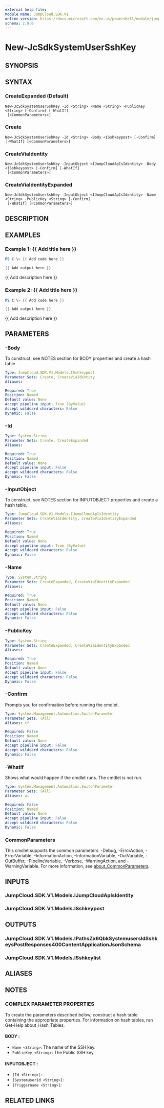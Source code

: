 ```yaml
---
external help file:
Module Name: JumpCloud.SDK.V1
online version: https://docs.microsoft.com/en-us/powershell/module/jumpcloud.sdk.v1/new-jcsdksystemusersshkey
schema: 2.0.0
---
```


# New-JcSdkSystemUserSshKey

## SYNOPSIS


## SYNTAX

### CreateExpanded (Default)
```
New-JcSdkSystemUserSshKey -Id <String> -Name <String> -PublicKey <String> [-Confirm] [-WhatIf]
 [<CommonParameters>]
```

### Create
```
New-JcSdkSystemUserSshKey -Id <String> -Body <ISshkeypost> [-Confirm] [-WhatIf] [<CommonParameters>]
```

### CreateViaIdentity
```
New-JcSdkSystemUserSshKey -InputObject <IJumpCloudApIsIdentity> -Body <ISshkeypost> [-Confirm] [-WhatIf]
 [<CommonParameters>]
```

### CreateViaIdentityExpanded
```
New-JcSdkSystemUserSshKey -InputObject <IJumpCloudApIsIdentity> -Name <String> -PublicKey <String> [-Confirm]
 [-WhatIf] [<CommonParameters>]
```

## DESCRIPTION


## EXAMPLES

### Example 1: {{ Add title here }}
```powershell
PS C:\> {{ Add code here }}

{{ Add output here }}
```

{{ Add description here }}

### Example 2: {{ Add title here }}
```powershell
PS C:\> {{ Add code here }}

{{ Add output here }}
```

{{ Add description here }}

## PARAMETERS

### -Body
To construct, see NOTES section for BODY properties and create a hash table.

```yaml
Type: JumpCloud.SDK.V1.Models.ISshkeypost
Parameter Sets: Create, CreateViaIdentity
Aliases:

Required: True
Position: Named
Default value: None
Accept pipeline input: True (ByValue)
Accept wildcard characters: False
Dynamic: False
```

### -Id


```yaml
Type: System.String
Parameter Sets: Create, CreateExpanded
Aliases:

Required: True
Position: Named
Default value: None
Accept pipeline input: False
Accept wildcard characters: False
Dynamic: False
```

### -InputObject
To construct, see NOTES section for INPUTOBJECT properties and create a hash table.

```yaml
Type: JumpCloud.SDK.V1.Models.IJumpCloudApIsIdentity
Parameter Sets: CreateViaIdentity, CreateViaIdentityExpanded
Aliases:

Required: True
Position: Named
Default value: None
Accept pipeline input: True (ByValue)
Accept wildcard characters: False
Dynamic: False
```

### -Name


```yaml
Type: System.String
Parameter Sets: CreateExpanded, CreateViaIdentityExpanded
Aliases:

Required: True
Position: Named
Default value: None
Accept pipeline input: False
Accept wildcard characters: False
Dynamic: False
```

### -PublicKey


```yaml
Type: System.String
Parameter Sets: CreateExpanded, CreateViaIdentityExpanded
Aliases:

Required: True
Position: Named
Default value: None
Accept pipeline input: False
Accept wildcard characters: False
Dynamic: False
```

### -Confirm
Prompts you for confirmation before running the cmdlet.

```yaml
Type: System.Management.Automation.SwitchParameter
Parameter Sets: (All)
Aliases: cf

Required: False
Position: Named
Default value: None
Accept pipeline input: False
Accept wildcard characters: False
Dynamic: False
```

### -WhatIf
Shows what would happen if the cmdlet runs.
The cmdlet is not run.

```yaml
Type: System.Management.Automation.SwitchParameter
Parameter Sets: (All)
Aliases: wi

Required: False
Position: Named
Default value: None
Accept pipeline input: False
Accept wildcard characters: False
Dynamic: False
```

### CommonParameters
This cmdlet supports the common parameters: -Debug, -ErrorAction, -ErrorVariable, -InformationAction, -InformationVariable, -OutVariable, -OutBuffer, -PipelineVariable, -Verbose, -WarningAction, and -WarningVariable. For more information, see [about_CommonParameters](http://go.microsoft.com/fwlink/?LinkID=113216).

## INPUTS

### JumpCloud.SDK.V1.Models.IJumpCloudApIsIdentity

### JumpCloud.SDK.V1.Models.ISshkeypost

## OUTPUTS

### JumpCloud.SDK.V1.Models.IPathsZx6QbkSystemusersIdSshkeysPostResponses400ContentApplicationJsonSchema

### JumpCloud.SDK.V1.Models.ISshkeylist

## ALIASES

## NOTES

### COMPLEX PARAMETER PROPERTIES
To create the parameters described below, construct a hash table containing the appropriate properties. For information on hash tables, run Get-Help about_Hash_Tables.

#### BODY <ISshkeypost>: 
  - `Name <String>`: The name of the SSH key.
  - `PublicKey <String>`: The Public SSH key.

#### INPUTOBJECT <IJumpCloudApIsIdentity>: 
  - `[Id <String>]`: 
  - `[SystemuserId <String>]`: 
  - `[Triggername <String>]`: 

## RELATED LINKS

